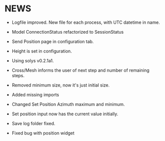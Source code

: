 # NEWS

- Logfile improved. New file for each process, with UTC datetime in name.
- Model ConnectionStatus refactorized to SessionStatus
- Send Position page in configuration tab.

- Height is set in configuration.
- Using solys v0.2.1a1.
- Cross/Mesh informs the user of next step and number of remaining steps.
- Removed minimum size, now it's just initial size.

- Added missing imports

- Changed Set Position Azimuth maximum and minimum.
- Set position input now has the current value initially.
- Save log folder fixed.

- Fixed bug with position widget
